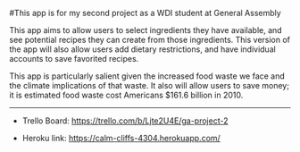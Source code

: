 #This app is for my second project as a WDI student at General Assembly

This app aims to allow users to select ingredients they have available, and
see potential recipes they can create from those ingredients. This version of
the app will also allow users add dietary restrictions, and have individual
accounts to save favorited recipes.

This app is particularly salient given the increased food waste we face
and the climate implications of that waste. It also will allow users to
save money; it is estimated food waste cost Americans $161.6 billion in 2010.

---
* Trello Board: https://trello.com/b/Ljte2U4E/ga-project-2

* Heroku link: https://calm-cliffs-4304.herokuapp.com/
